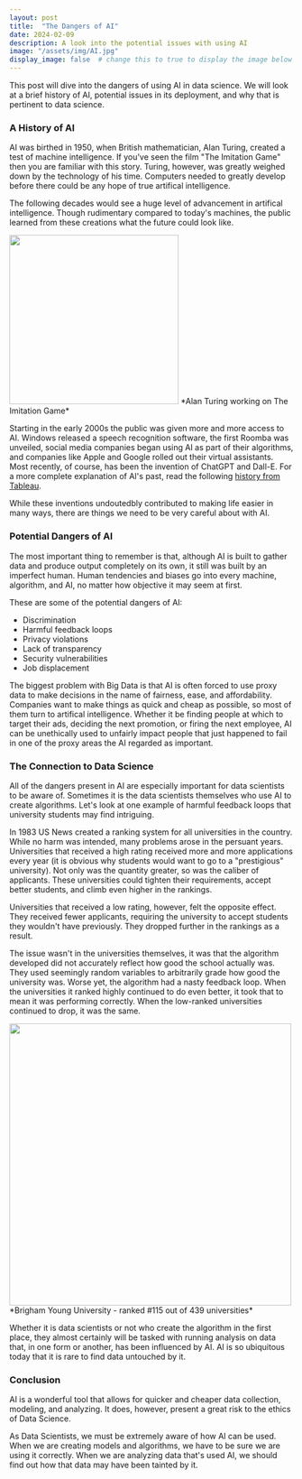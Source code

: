 ```yaml
---
layout: post
title:  "The Dangers of AI"
date: 2024-02-09
description: A look into the potential issues with using AI 
image: "/assets/img/AI.jpg"
display_image: false  # change this to true to display the image below the banner 
---
```

<p class="intro"><span class="dropcap">T</span>his post will dive into the dangers of using AI in data science. We will look at a brief history of AI, potential issues in its deployment, and why that is pertinent to data science.</p>


### A History of AI

AI was birthed in 1950, when British mathematician, Alan Turing, created a test of machine intelligence. If you've seen the film "The Imitation Game" then you are familiar with this story. Turing, however, was greatly weighed down by the technology of his time. Computers needed to greatly develop before there could be any hope of true artifical intelligence.

The following decades would see a huge level of advancement in artifical intelligence. Though rudimentary compared to today's machines, the public learned from these creations what the future could look like.

<img src="{{site.url}}/{{site.baseurl}}/assets/img/alan_turing.jpg" alt="" style="width:300px;"/>
*Alan Turing working on The Imitation Game*

Starting in the early 2000s the public was given more and more access to AI. Windows released a speech recognition software, the first Roomba was unveiled, social media companies began using AI as part of their algorithms, and companies like Apple and Google rolled out their virtual assistants. Most recently, of course, has been the invention of ChatGPT and Dall-E. For a more complete explanation of AI's past, read the following [history from Tableau](https://www.tableau.com/data-insights/ai/history#:~:text=Birth%20of%20AI%3A%201950%2D1956&text=into%20popular%20use.-,Dates%20of%20note%3A,ever%20learn%20the%20game%20independently.).

While these inventions undoutedbly contributed to making life easier in many ways, there are things we need to be very careful about with AI.


### Potential Dangers of AI

The most important thing to remember is that, although AI is built to gather data and produce output completely on its own, it still was built by an imperfect human. Human tendencies and biases go into every machine, algorithm, and AI, no matter how objective it may seem at first.

These are some of the potential dangers of AI:
* Discrimination
* Harmful feedback loops
* Privacy violations
* Lack of transparency
* Security vulnerabilities
* Job displacement

The biggest problem with Big Data is that AI is often forced to use proxy data to make decisions in the name of fairness, ease, and affordability. Companies want to make things as quick and cheap as possible, so most of them turn to artifical intelligence. Whether it be finding people at which to target their ads, deciding the next promotion, or firing the next employee, AI can be unethically used to unfairly impact people that just happened to fail in one of the proxy areas the AI regarded as important.


### The Connection to Data Science

All of the dangers present in AI are especially important for data scientists to be aware of. Sometimes it is the data scientists themselves who use AI to create algorithms. Let's look at one example of harmful feedback loops that university students may find intriguing.

In 1983 US News created a ranking system for all universities in the country. While no harm was intended, many problems arose in the persuant years. Universities that received a high rating received more and more applications every year (it is obvious why students would want to go to a "prestigious" university). Not only was the quantity greater, so was the caliber of applicants. These universities could tighten their requirements, accept better students, and climb even higher in the rankings.

Universities that received a low rating, however, felt the opposite effect. They received fewer applicants, requiring the university to accept students they wouldn't have previously. They dropped further in the rankings as a result.

The issue wasn't in the universities themselves, it was that the algorithm developed did not accurately reflect how good the school actually was. They used seemingly random variables to arbitrarily grade how good the university was. Worse yet, the algorithm had a nasty feedback loop. When the universities it ranked highly continued to do even better, it took that to mean it was performing correctly. When the low-ranked universities continued to drop, it was the same.

<img src="{{site.url}}/{{site.baseurl}}/assets/img/byu.jpg" alt="" style="width:500px;"/>
*Brigham Young University - ranked #115 out of 439 universities*

Whether it is data scientists or not who create the algorithm in the first place, they almost certainly will be tasked with running analysis on data that, in one form or another, has been influenced by AI. AI is so ubiquitous today that it is rare to find data untouched by it.


### Conclusion

AI is a wonderful tool that allows for quicker and cheaper data collection, modeling, and analyzing. It does, however, present a great risk to the ethics of Data Science.

As Data Scientists, we must be extremely aware of how AI can be used. When we are creating models and algorithms, we have to be sure we are using it correctly. When we are analyzing data that's used AI, we should find out how that data may have been tainted by it.